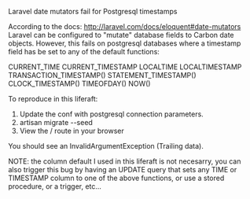 Laravel date mutators fail for Postgresql timestamps

According to the docs: http://laravel.com/docs/eloquent#date-mutators
Laravel can be configured to "mutate" database fields to Carbon date
objects. However, this fails on postgresql databases where a timestamp
field has be set to any of the default functions:

CURRENT_TIME
CURRENT_TIMESTAMP
LOCALTIME
LOCALTIMESTAMP
TRANSACTION_TIMESTAMP()
STATEMENT_TIMESTAMP()
CLOCK_TIMESTAMP()
TIMEOFDAY()
NOW()

To reproduce in this liferaft:

1. Update the conf with postgresql connection parameters.
2. artisan migrate --seed
3. View the / route in your browser

You should see an InvalidArgumentException (Trailing data).

NOTE: the column default I used in this liferaft is not necesarry, 
you can also trigger this bug by having an UPDATE query that sets any
TIME or TIMESTAMP column to one of the above functions, or use a
stored procedure, or a trigger, etc... 

